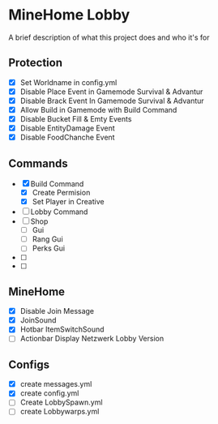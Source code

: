 
# MineHome Lobby

A brief description of what this project does and who it's for


## Protection

- [X] Set Worldname in config.yml
- [X] Disable Place Event in Gamemode Survival & Advantur
- [X] Disable Brack Event In Gamemode Survival & Advantur
- [X] Allow Build in Gamemode with Build Command
- [X] Disable Bucket Fill & Emty Events
- [X] Disable EntityDamage Event
- [X] Disable FoodChanche Event

## Commands

- [X] Build Command
  - [x] Create Permision
  - [x] Set Player in Creative 
- [ ] Lobby Command
- [ ] Shop
    - [ ] Gui
    - [ ] Rang Gui
    - [ ] Perks Gui
- [ ]
- [ ]

## MineHome
- [X] Disable Join Message
- [X] JoinSound
- [X] Hotbar ItemSwitchSound
- [ ] Actionbar Display Netzwerk Lobby Version

## Configs
- [x] create messages.yml
- [x] create config.yml
- [ ] Create LobbySpawn.yml
- [ ] create Lobbywarps.yml
